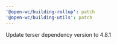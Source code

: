 ```yaml
---
'@open-wc/building-rollup': patch
'@open-wc/building-utils': patch
---
```


Update terser dependency version to 4.8.1
